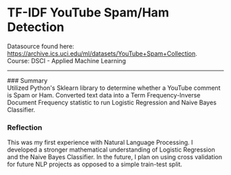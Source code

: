 # TF-IDF YouTube Spam/Ham Detection
Datasource found here: https://archive.ics.uci.edu/ml/datasets/YouTube+Spam+Collection.
<br>
Course: DSCI - Applied Machine Learning

<hr>
### Summary
<br>
Utilized Python's Sklearn library to determine whether a YouTube comment is Spam or Ham. Converted text data into a Term Frequency-Inverse Document Frequency statistic to run Logistic Regression and Naive Bayes Classifier.

### Reflection
This was my first experience with Natural Language Processing. I developed a stronger mathematical understanding of Logistic Regression and the Naive Bayes Classifier. In the future, I plan on using cross validation for future NLP projects as opposed to a simple train-test split. 
